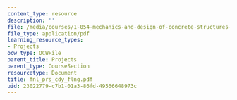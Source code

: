 ```yaml
---
content_type: resource
description: ''
file: /media/courses/1-054-mechanics-and-design-of-concrete-structures-spring-2004/23022779c7b101a386fd49566648973c_fnl_prs_cdy_flng.pdf
file_type: application/pdf
learning_resource_types:
- Projects
ocw_type: OCWFile
parent_title: Projects
parent_type: CourseSection
resourcetype: Document
title: fnl_prs_cdy_flng.pdf
uid: 23022779-c7b1-01a3-86fd-49566648973c
---
```


